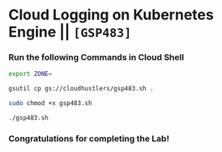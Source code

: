 # Cloud Logging on Kubernetes Engine || `[GSP483]`

### Run the following Commands in Cloud Shell

```bash
export ZONE=
```

```bash
gsutil cp gs://cloudhustlers/gsp483.sh .

sudo chmod +x gsp483.sh

./gsp483.sh
```

### Congratulations for completing the Lab!